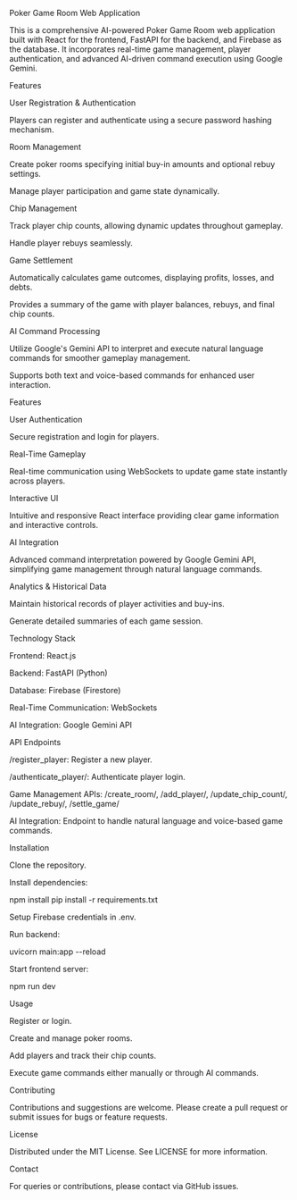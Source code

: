 Poker Game Room Web Application

This is a comprehensive AI-powered Poker Game Room web application built with React for the frontend, FastAPI for the backend, and Firebase as the database. It incorporates real-time game management, player authentication, and advanced AI-driven command execution using Google Gemini.

Features

User Registration & Authentication

Players can register and authenticate using a secure password hashing mechanism.

Room Management

Create poker rooms specifying initial buy-in amounts and optional rebuy settings.

Manage player participation and game state dynamically.

Chip Management

Track player chip counts, allowing dynamic updates throughout gameplay.

Handle player rebuys seamlessly.

Game Settlement

Automatically calculates game outcomes, displaying profits, losses, and debts.

Provides a summary of the game with player balances, rebuys, and final chip counts.

AI Command Processing

Utilize Google's Gemini API to interpret and execute natural language commands for smoother gameplay management.

Supports both text and voice-based commands for enhanced user interaction.

Features

User Authentication

Secure registration and login for players.

Real-Time Gameplay

Real-time communication using WebSockets to update game state instantly across players.

Interactive UI

Intuitive and responsive React interface providing clear game information and interactive controls.

AI Integration

Advanced command interpretation powered by Google Gemini API, simplifying game management through natural language commands.

Analytics & Historical Data

Maintain historical records of player activities and buy-ins.

Generate detailed summaries of each game session.

Technology Stack

Frontend: React.js

Backend: FastAPI (Python)

Database: Firebase (Firestore)

Real-Time Communication: WebSockets

AI Integration: Google Gemini API

API Endpoints

/register_player: Register a new player.

/authenticate_player/: Authenticate player login.

Game Management APIs: /create_room/, /add_player/, /update_chip_count/, /update_rebuy/, /settle_game/

AI Integration: Endpoint to handle natural language and voice-based game commands.

Installation

Clone the repository.

Install dependencies:

npm install
pip install -r requirements.txt

Setup Firebase credentials in .env.

Run backend:

uvicorn main:app --reload

Start frontend server:

npm run dev

Usage

Register or login.

Create and manage poker rooms.

Add players and track their chip counts.

Execute game commands either manually or through AI commands.

Contributing

Contributions and suggestions are welcome. Please create a pull request or submit issues for bugs or feature requests.

License

Distributed under the MIT License. See LICENSE for more information.

Contact

For queries or contributions, please contact via GitHub issues.